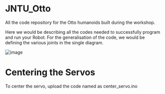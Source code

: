 # JNTU_Otto
All the code repository for the Otto humanoids built during the workshop.

Here we would be describing all the codes needed to successfully program and run your Robot.
For the generalisation of the code, we would be defining the various joints in the single diagram.

![image](https://user-images.githubusercontent.com/46614308/233521795-22ff6fc2-3d72-4d78-aedb-a25d7bbcd74f.png)


# Centering the Servos

To center the servo, upload the code named as center_servo.ino

